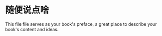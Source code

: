 # 随便说点啥

This file file serves as your book's preface, a great place to describe your book's content and ideas.

